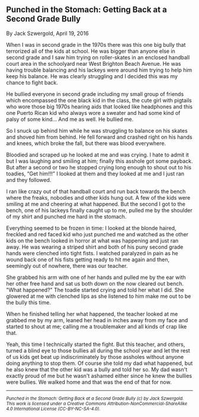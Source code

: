 ## Punched in the Stomach: Getting Back at a Second Grade Bully

By Jack Szwergold, April 19, 2016

When I was in second grade in the 1970s there was this one big bully that terrorized all of the kids at school. He was bigger than anyone else in second grade and I saw him trying on roller-skates in an enclosed handball court area in the schoolyard near West Brighton Beach Avenue. He was having trouble balancing and his lackeys were around him trying to help him keep his balance. He was clearly struggling and I decided this was my chance to fight back.

He bullied everyone in second grade including my small group of friends which encompassed the one black kid in the class, the cute girl with pigtails who wore those big 1970s hearing aids that looked like headphones and this one Puerto Rican kid who always wore a sweater and had some kind of palsy of some kind… And me as well. He bullied me.

So I snuck up behind him while he was struggling to balance on his skates and shoved him from behind. He fell forward and crashed right on his hands and knees, which broke the fall, but there was blood everywhere.

Bloodied and scraped up he looked at me and was crying. I hate to admit it but I was laughing and smiling at him; finally this asshole got some payback. But after a second or two he stopped crying long enough to shout out to his toadies, “Get him!!!” I looked at them and they looked at me and I just ran and they followed.

I ran like crazy out of that handball court and run back towards the bench where the freaks, nobodies and other kids hung out. A few of the kids were smiling at me and cheering at what happened. But the second I got to the bench, one of his lackeys finally caught up to me, pulled me by the shoulder of my shirt and punched me hard in the stomach.

Everything seemed to be frozen in time: I looked at the blonde haired, freckled and red faced kid who just punched me and watched as the other kids on the bench looked in horror at what was happening and just ran away. He was wearing a striped shirt and both of his puny second grade hands were clenched into tight fists. I watched paralyzed in pain as he wound back one of his fists getting ready to hit me again and then, seemingly out of nowhere, there was our teacher.

She grabbed his arm with one of her hands and pulled me by the ear with her other free hand and sat us both down on the now cleared out bench. "What happened?" The toadie started crying and told her what I did. She glowered at me with clenched lips as she listened to him make me out to be the bully this time.

When he finished telling her what happened, the teacher looked at me grabbed me by my arm, leaned her head in inches away from my face and started to shout at me; calling me a troublemaker and all kinds of crap like that.

Yeah, this time I technically started the fight. But this teacher, and others, turned a blind eye to those bullies all during the school year and let the rest of us kids get beat up indiscriminately by those assholes without anyone doing anything to stop them. Of course she told my dad what happened, but he also knew that the other kid was a bully and told her so. My dad wasn't exactly proud of me but he wasn't ashamed either since he knew the bullies were bullies. We walked home and that was the end of that for now.

***

<sup>*Punched in the Stomach: Getting Back at a Second Grade Bully (c) by Jack Szwergold. This work is licensed under a Creative Commons Attribution-NonCommercial-ShareAlike 4.0 International License (CC-BY-NC-SA-4.0).*</sup>